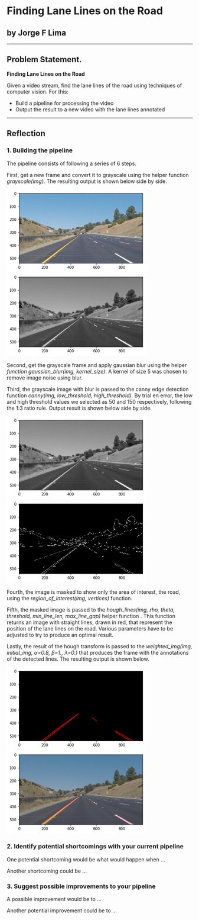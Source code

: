 # Finding Lane Lines on the Road

## by Jorge F Lima

---
## Problem Statement.


**Finding Lane Lines on the Road**

Given a video stream, find the lane lines of the road 
using techniques of computer vision. 
For this:
* Build a pipeline for processing the video
* Output the result to a new video with the lane lines annotated


---

[image1]: /test_images/lanes.png "New frame"
[image2]: /test_images/gray.png "Grayscale"
[image3]: /test_images/blur.png "Grayscale blur"
[image4]: /test_images/canny.png "Canny edges"
[image5]: /test_images/cannyWmask.png "Canny edges with mask"
[image6]: /test_images/hough.png "Hough with extrapolation"
[image7]: /test_images/houghNoExtrapolatiom.png "Hough with no extrapolation"
[image8]: /test_images/Full_line_extrapolation.png "Final result with extrapolation"
[image9]: /test_images/simple_line_noextrapolation.png "final result without extrapolation"
## Reflection

### 1. Building the pipeline

The pipeline consists of following a series of 6 steps.

First, get a new frame and convert it to grayscale using the helper function *_grayscale(img)_*. 
The resulting output is shown below side by side.

![alt-text][image1] ![alt-text][image2]


Second, get the grayscale frame and apply gaussian blur using the helper *_function gaussian_blur(img, kernel_size)_*. A kernel of size 5 was chosen to remove image noise using blur.


Third, the grayscale image with blur is passed to the canny edge detection function *_canny(img, low_threshold, high_threshold)_*.
By trial en error, the low and high threshold values we selected as 50 and 150 respectively, following the 1:3 ratio rule. Output result is shown below side by side.

![alt-text][image3] ![alt-text][image4]


Fourth, the image is masked to show only the area of interest, the road, using the *_region_of_interest(img, vertices)_* function.


Fifth, the masked image is passed to the *_hough_lines(img, rho, theta, threshold, min_line_len, max_line_gap)_* helper function
. This function returns an image with straight lines, drawn in red, that represent the position of the lane lines on the road. Various parameters have to be adjusted to try to produce an optimal result.


Lastly, the result of the hough transform is passed to the *_weighted_img(img, initial_img, α=0.8, β=1., λ=0.)_* that produces the frame with the annotations of the detected lines. The resulting output is shown below.

![alt-text][image7] ![alt-text][image9]



### 2. Identify potential shortcomings with your current pipeline


One potential shortcoming would be what would happen when ... 

Another shortcoming could be ...


### 3. Suggest possible improvements to your pipeline

A possible improvement would be to ...

Another potential improvement could be to ...
